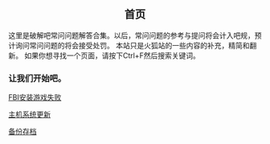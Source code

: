 <div style="text-align:center">
   <h2>首页
</div>

这里是破解吧常问问题解答合集。以后，常问问题的参考与提问将会计入吧规，预计询问常问问题的将会接受处罚。
本站只是火狐站的一些内容的补充，精简和翻新。
如果你想寻找一个页面，请按下Ctrl+F然后搜索关键词。

### 让我们开始吧。

[FBI安装游戏失败](pages/fbiinstallwrong)

[主机系统更新](pages/systemupdate)

[备份存档](pages/checkpoint)
